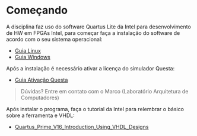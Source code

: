 # Começando

A disciplina faz uso do software Quartus Lite da Intel para desenvolvimento de HW em FPGAs Intel,
para começar faça a instalação do software de acordo com o seu sistema operacional:

- [Guia Linux](https://github.com/Insper/DesignComputadores/blob/master/Guia_Instalacao_QuartusLite_23.1std.1.993/Ubuntu_24.04_Guia_Instalacao_QuartusLite_23.1.1_Questa_CycloneV_02_2025.md)
- [Guia Windows](https://github.com/Insper/DesignComputadores/blob/master/Guia_Instalacao_QuartusLite_23.1std.1.993/Windows_11_Guia_Instalacao_QuartusLite_23.1.1_Questa_CycloneV_02_2025.md)

Após a instalação é necessário ativar a licença do simulador Questa:

- [Guia Ativação Questa](https://github.com/Insper/DesignComputadores/blob/master/Guia_Instalacao_QuartusLite_23.1std.1.993/Guia_License_Questa.md)

> Dúvidas? Entre em contato com o Marco (Laboratório Arquitetura de Computadores)

Após instalar o programa, faça o tutorial da Intel para relembrar o básico sobre a ferramenta e VHDL:

- [Quartus_Prime_V16_Introduction_Using_VHDL_Designs](https://github.com/Insper/DesignComputadores/blob/master/Guia_Instalacao_QuartusLite_23.1std.1.993/Quartus_Prime_V16_Introduction_Using_VHDL_Designs.pdf)
